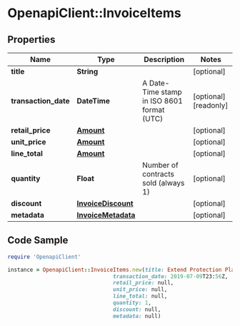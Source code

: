 # OpenapiClient::InvoiceItems

## Properties

Name | Type | Description | Notes
------------ | ------------- | ------------- | -------------
**title** | **String** |  | [optional] 
**transaction_date** | **DateTime** | A Date-Time stamp in ISO 8601 format (UTC) | [optional] [readonly] 
**retail_price** | [**Amount**](Amount.md) |  | [optional] 
**unit_price** | [**Amount**](Amount.md) |  | [optional] 
**line_total** | [**Amount**](Amount.md) |  | [optional] 
**quantity** | **Float** | Number of contracts sold (always 1) | [optional] 
**discount** | [**InvoiceDiscount**](InvoiceDiscount.md) |  | [optional] 
**metadata** | [**InvoiceMetadata**](InvoiceMetadata.md) |  | [optional] 

## Code Sample

```ruby
require 'OpenapiClient'

instance = OpenapiClient::InvoiceItems.new(title: Extend Protection Plan - AV Receiver,
                                 transaction_date: 2019-07-09T23:56Z,
                                 retail_price: null,
                                 unit_price: null,
                                 line_total: null,
                                 quantity: 1,
                                 discount: null,
                                 metadata: null)
```


